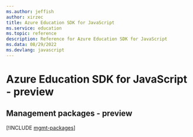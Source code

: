 ```yaml
---
ms.author: jeffish
author: xirzec
title: Azure Education SDK for JavaScript
ms.service: education
ms.topic: reference
description: Reference for Azure Education SDK for JavaScript
ms.data: 08/29/2022
ms.devlang: javascript
---
```

# Azure Education SDK for JavaScript - preview

## Management packages - preview
[!INCLUDE [mgmt-packages](education-mgmt-index.md)]